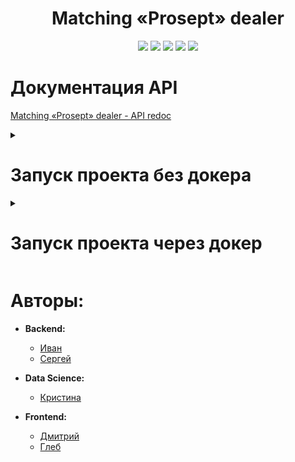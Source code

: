 <div id="header" align="center">
  <h1>Matching «Prosept» dealer</h1>
  <img src="https://img.shields.io/badge/Python-3.10.11-F8F8FF?style=for-the-badge&logo=python&logoColor=20B2AA">
  <img src="https://img.shields.io/badge/FastAPI-0.104.1-F8F8FF?style=for-the-badge&logo=FastAPI&logoColor=20B2AA">
  <img src="https://img.shields.io/badge/PostgreSQL-555555?style=for-the-badge&logo=postgresql&logoColor=F5F5DC">
  <img src="https://img.shields.io/badge/SQLAlchemy-2.0.23-F8F8FF?style=for-the-badge&logo=SQLAlchemy&logoColor=20B2AA">
  <img src="https://img.shields.io/badge/Docker-555555?style=for-the-badge&logo=docker&logoColor=2496ED">
</div>


# Документация API
[Matching «Prosept» dealer - API redoc](https://clownvkkaschenko.github.io/ReferralSystem/)

<details><summary><h1>Запуск проекта без докера</h1></summary>

- Клонируйте репозиторий и перейдите в него.
- Установите и активируйте виртуальное окружение.
- Установите зависимости из файла requirements.txt
    ```
    python -m pip install --upgrade pip
    pip install -r requirements.txt
    ``` 
- Создайте файл **.env**, в корневой папке проекта, с переменными окружения.
  ```
  DB_NAME=postgres
  POSTGRES_USER=postgres
  DB_HOST=localhost
  DB_PORT=5432
  POSTGRES_PASSWORD=password
  CORS_ORIGINS=http://localhost:3000,http://127.0.0.1:3000
  ```
- Находясь в корневой папке проекта выполните миграции.
  ```
  alembic revision --autogenerate -m "Initial migration"
  alembic upgrade head
  ```
- Загрузите в базу данных подготовленные данные.

  P.S. Выполнение скрипта может занять продолжительное время(~10 минут)
  ```
  python load_data.py
  ```
- Для запуска сервера используйте данную команду:
  ```
  uvicorn app.main:app --reload
  ```
- Документация к API будет доступна по url-адресу [127.0.0.1:8000/redoc](http://127.0.0.1:8000/redoc)

- Админка, с некоторыми таблицами БД, будет доступна по url-адресу [127.0.0.1:8000/admin](http://127.0.0.1:8000/admin)

</details>

<details><summary><h1>Запуск проекта через докер</h1></summary>

- Клонируйте репозиторий.
- Перейдите в папку **infra** и создайте в ней файл **.env** с переменными окружения:
    ```
  DB_NAME=postgres
  POSTGRES_USER=postgres
  DB_HOST=db
  DB_PORT=5432
  POSTGRES_PASSWORD=password
  CORS_ORIGINS=http://localhost:3000,http://127.0.0.1:3000
  PGADMIN_DEFAULT_EMAIL=user@gmail.ru
  PGADMIN_DEFAULT_PASSWORD=user_password
    ``` 
- Из папки **infra** запустите docker-compose:
  ```
  ~$ docker-compose up -d --build
  ```
- В контейнере **backend** выполните миграции:
  ```
  ~$ docker-compose exec backend alembic revision --autogenerate -m "Initial migration"

  ~$ docker-compose exec backend alembic upgrade head
  ```
- Загрузите в базу данных подготовленные данные.

  P.S. Выполнение скрипта может занять продолжительное время(~10 минут)
  ```
  ~$ docker-compose exec backend python load_data.py
  ```

Документация к API будет доступна по url-адресу [127.0.0.1/redoc](http://127.0.0.1/redoc)

Админка, с некоторыми таблицами БД, будет доступна по url-адресу [127.0.0.1/admin](http://127.0.0.1/admin)

WEB-PgAdmin будет доступен по url-адресу [127.0.0.1:5050](http://127.0.0.1:5050/)

</details>

# Авторы:

* **Backend:**
  + [Иван](https://github.com/clownvkkaschenko)
  + [Сергей](https://github.com/Conqerorior)


* **Data Science:**
  + [Кристина](https://github.com/Kristinadwbh)


* **Frontend:**
  + [Дмитрий](https://github.com/dimidrrol)
  + [Глеб](https://github.com/SimonMatveev)
